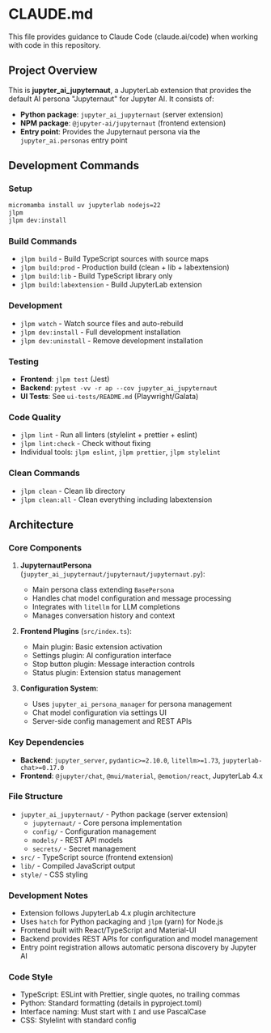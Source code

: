 # CLAUDE.md

This file provides guidance to Claude Code (claude.ai/code) when working with code in this repository.

## Project Overview

This is **jupyter_ai_jupyternaut**, a JupyterLab extension that provides the default AI persona "Jupyternaut" for Jupyter AI. It consists of:

- **Python package**: `jupyter_ai_jupyternaut` (server extension)
- **NPM package**: `@jupyter-ai/jupyternaut` (frontend extension)
- **Entry point**: Provides the Jupyternaut persona via the `jupyter_ai.personas` entry point

## Development Commands

### Setup
```bash
micromamba install uv jupyterlab nodejs=22
jlpm
jlpm dev:install
```

### Build Commands
- `jlpm build` - Build TypeScript sources with source maps
- `jlpm build:prod` - Production build (clean + lib + labextension)
- `jlpm build:lib` - Build TypeScript library only
- `jlpm build:labextension` - Build JupyterLab extension

### Development
- `jlpm watch` - Watch source files and auto-rebuild
- `jlpm dev:install` - Full development installation
- `jlpm dev:uninstall` - Remove development installation

### Testing
- **Frontend**: `jlpm test` (Jest)
- **Backend**: `pytest -vv -r ap --cov jupyter_ai_jupyternaut`
- **UI Tests**: See `ui-tests/README.md` (Playwright/Galata)

### Code Quality
- `jlpm lint` - Run all linters (stylelint + prettier + eslint)
- `jlpm lint:check` - Check without fixing
- Individual tools: `jlpm eslint`, `jlpm prettier`, `jlpm stylelint`

### Clean Commands
- `jlpm clean` - Clean lib directory
- `jlpm clean:all` - Clean everything including labextension

## Architecture

### Core Components

1. **JupyternautPersona** (`jupyter_ai_jupyternaut/jupyternaut/jupyternaut.py`):
   - Main persona class extending `BasePersona`
   - Handles chat model configuration and message processing
   - Integrates with `litellm` for LLM completions
   - Manages conversation history and context

2. **Frontend Plugins** (`src/index.ts`):
   - Main plugin: Basic extension activation
   - Settings plugin: AI configuration interface
   - Stop button plugin: Message interaction controls
   - Status plugin: Extension status management

3. **Configuration System**:
   - Uses `jupyter_ai_persona_manager` for persona management
   - Chat model configuration via settings UI
   - Server-side config management and REST APIs

### Key Dependencies

- **Backend**: `jupyter_server`, `pydantic>=2.10.0`, `litellm>=1.73`, `jupyterlab-chat>=0.17.0`
- **Frontend**: `@jupyter/chat`, `@mui/material`, `@emotion/react`, JupyterLab 4.x

### File Structure
- `jupyter_ai_jupyternaut/` - Python package (server extension)
  - `jupyternaut/` - Core persona implementation
  - `config/` - Configuration management
  - `models/` - REST API models
  - `secrets/` - Secret management
- `src/` - TypeScript source (frontend extension)
- `lib/` - Compiled JavaScript output
- `style/` - CSS styling

### Development Notes

- Extension follows JupyterLab 4.x plugin architecture
- Uses `hatch` for Python packaging and `jlpm` (yarn) for Node.js
- Frontend built with React/TypeScript and Material-UI
- Backend provides REST APIs for configuration and model management
- Entry point registration allows automatic persona discovery by Jupyter AI

### Code Style
- TypeScript: ESLint with Prettier, single quotes, no trailing commas
- Python: Standard formatting (details in pyproject.toml)
- Interface naming: Must start with `I` and use PascalCase
- CSS: Stylelint with standard config